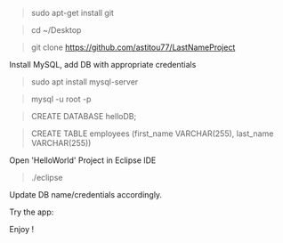 > sudo apt-get install git

> cd ~/Desktop

> git clone https://github.com/astitou77/LastNameProject

Install MySQL, add DB with appropriate credentials
> sudo apt install mysql-server

> mysql -u root -p

> CREATE DATABASE helloDB;

> CREATE TABLE employees (first_name VARCHAR(255), last_name VARCHAR(255))

Open 'HelloWorld' Project in Eclipse IDE
> ./eclipse

Update DB name/credentials accordingly.

Try the app:


Enjoy !
